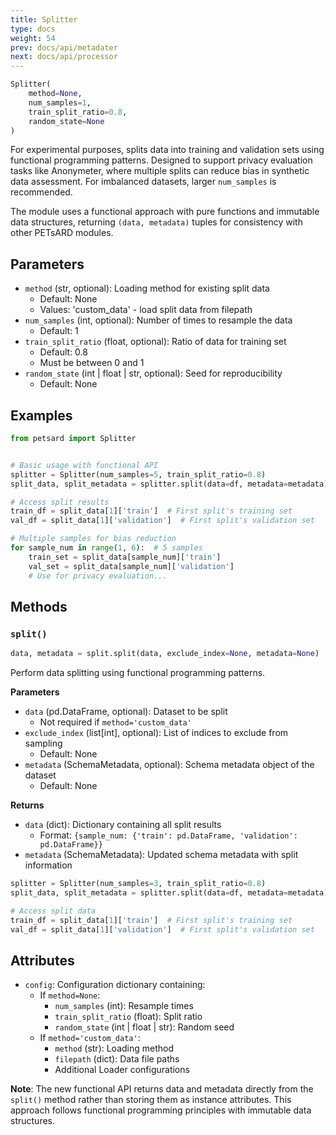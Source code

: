 ```yaml
---
title: Splitter
type: docs
weight: 54
prev: docs/api/metadater
next: docs/api/processor
---
```



```python
Splitter(
    method=None,
    num_samples=1,
    train_split_ratio=0.8,
    random_state=None
)
```

For experimental purposes, splits data into training and validation sets using functional programming patterns. Designed to support privacy evaluation tasks like Anonymeter, where multiple splits can reduce bias in synthetic data assessment. For imbalanced datasets, larger `num_samples` is recommended.

The module uses a functional approach with pure functions and immutable data structures, returning `(data, metadata)` tuples for consistency with other PETsARD modules.

## Parameters

- `method` (str, optional): Loading method for existing split data
  - Default: None
  - Values: 'custom_data' - load split data from filepath
- `num_samples` (int, optional): Number of times to resample the data
  - Default: 1
- `train_split_ratio` (float, optional): Ratio of data for training set
  - Default: 0.8
  - Must be between 0 and 1
- `random_state` (int | float | str, optional): Seed for reproducibility
  - Default: None

## Examples

```python
from petsard import Splitter


# Basic usage with functional API
splitter = Splitter(num_samples=5, train_split_ratio=0.8)
split_data, split_metadata = splitter.split(data=df, metadata=metadata)

# Access split results
train_df = split_data[1]['train']  # First split's training set
val_df = split_data[1]['validation']  # First split's validation set

# Multiple samples for bias reduction
for sample_num in range(1, 6):  # 5 samples
    train_set = split_data[sample_num]['train']
    val_set = split_data[sample_num]['validation']
    # Use for privacy evaluation...
```

## Methods

### `split()`

```python
data, metadata = split.split(data, exclude_index=None, metadata=None)
```

Perform data splitting using functional programming patterns.

**Parameters**

- `data` (pd.DataFrame, optional): Dataset to be split
  - Not required if `method='custom_data'`
- `exclude_index` (list[int], optional): List of indices to exclude from sampling
  - Default: None
- `metadata` (SchemaMetadata, optional): Schema metadata object of the dataset
  - Default: None

**Returns**

- `data` (dict): Dictionary containing all split results
  - Format: `{sample_num: {'train': pd.DataFrame, 'validation': pd.DataFrame}}`
- `metadata` (SchemaMetadata): Updated schema metadata with split information

```python
splitter = Splitter(num_samples=3, train_split_ratio=0.8)
split_data, split_metadata = splitter.split(data=df, metadata=metadata)

# Access split data
train_df = split_data[1]['train']  # First split's training set
val_df = split_data[1]['validation']  # First split's validation set
```

## Attributes

- `config`: Configuration dictionary containing:
  - If `method=None`:
    - `num_samples` (int): Resample times
    - `train_split_ratio` (float): Split ratio
    - `random_state` (int | float | str): Random seed
  - If `method='custom_data'`:
    - `method` (str): Loading method
    - `filepath` (dict): Data file paths
    - Additional Loader configurations

**Note**: The new functional API returns data and metadata directly from the `split()` method rather than storing them as instance attributes. This approach follows functional programming principles with immutable data structures.
